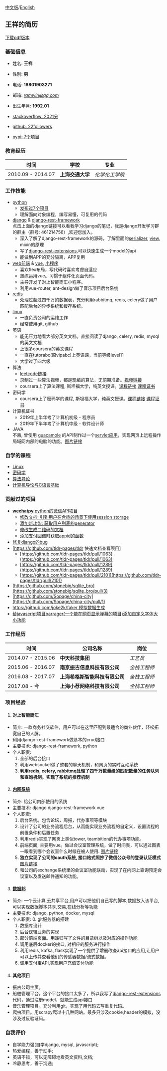 [中文版](./README.md)/[English](./README_eng.md)  


## 王祥的简历
[下载pdf版本](https://raw.githubusercontent.com/ramwin/resume/master/resume.pdf)

###  基础信息
* 姓名: **王祥**
* 性别: **男**
* 电话: **18801903271**
* 邮箱: [*ramwin@qq.com*](mailto:ramwin@qq.com)
* 出生年月: **1992.01**
* [stackoverflow: 2021分](https://stackoverflow.com/users/3601654/ramwin)
* [github: 22followers](https://github.com/ramwin)

* [pypi: 7个项目](https://pypi.org/user/ramwin/)

### 教育经历
时间 | 学校 | 专业
---------- | ----------- | -----------
2010.09 - 2014.07 | **上海交通大学** | *化学化工学院*

### 工作技能
* [python](https://github.com/ramwin/python-reference/)
    * [发布过7个项目](https://pypi.org/user/ramwin/)
    * 理解面向对象编程，编写易懂，可复用的代码
* [django](https://github.com/ramwin/django-reference/) & [django-rest-framework](https://github.com/ramwin/django-reference/blob/master/rest-framework/README.md)  
点击上面的django链接可以看我学习django的笔记，我是django开发学习群的群主（群号: 461214756）,欢迎您加入。
    * 深入了解了django-rest-framework的源码，了解里面的[serializer](https://github.com/ramwin/django-reference/blob/master/rest-framework/serializer.md), [view](https://github.com/ramwin/django-reference/blob/master/rest-framework/view.md), mixin的原理
    * 写了[django-rest-extensions](https://github.com/ramwin/django-rest-extensions),可以快速生成一个model的api
    * 能做到APP的充分隔离，APP复用
* [web前端](https://github.com/ramwin/html-reference) & [vue](https://github.com/ramwin/html-reference/blob/master/vue/README.md), [小程序](https://github.com/ramwin/mini-program-reference)
    * 喜欢flex布局，写代码时喜欢考虑自适应
    * 熟练运用vue。习惯于组件化页面代码。
    * 主导开发了对上智能商汇小程序。
    * 利用vue-router, ant-design做了音乐项目后台系统
* [redis](https://github.com/ramwin/linux-reference/blob/master/redis.md)
    * 处理过超过四千万的数据表，充分利用rabbitmq, redis, celery做了用户匹配后台的异步系统和缓存系统。
* [linux](https://github.com/ramwin/linux-reference/)
    * 一直负责公司的运维工作
    * 经常使用git, github
* 英语
    * 能无压力地看大部分英文文档。直接阅读了django, celery, redis, mysql的英文文档
    * 上很多coursera的英文课程
    * 一直在tutorabc(原vipabc)上英语课，当前等级level11
    * 大学过了四六级
* 算法
    * [leetcode链接](https://leetcode.com/ramwin/)
    * 录制过一些算法视频，都是现编的算法，无前期准备。[视频链接](https://space.bilibili.com/498198)
    * coursera上了算法课程, 斯坦福大学，纯英文授课。[课程链接](https://www.coursera.org/course/algo) [课程证书](https://github.com/ramwin/resume/blob/master/算法证书_algorithm_certificate.pdf)
* 密码学
    * coursera上了密码学的课程, 斯坦福大学，纯英文授课。[课程链接](https://www.coursera.org/learn/crypto/home/welcome) [课程证书](https://github.com/ramwin/resume/blob/master/密码学证书_crypto_certificate.pdf)
* 计算机证书
    * 2019年上半年考了计算机初级 - 程序员
    * 2019年下半年考了计算机中级 - 软件设计师
* JAVA  
不熟, 曾使用 [guacamole](http://guacamole.incubator.apache.org/) 的API制作过一个[servlet应用](https://github.com/ramwin/my_guacamole_sample/)，实现网页上远程操作局域网内部的电脑的功能。[图片链接](https://github.com/ramwin/resume/blob/master/zettage/img/工作台.png)

### 自学的课程
* [Linux](https://courses.edx.org/courses/course-v1:LinuxFoundationX+LFS101x.2+1T2015/info)
* [密码学](https://www.coursera.org/learn/crypto)
* [算法导论](https://www.coursera.org/learn/algorithm-design-analysis)
* [计算机导论与C语言基础](https://www.coursera.org/learn/jisuanji-biancheng)

### 贡献过的项目
* [**wechatpy** python的微信API项目](https://github.com/jxtech/wechatpy/)
    * [修改文档: 引到用户在合适的场景下使用session storage](https://github.com/jxtech/wechatpy/pull/362)
    * [添加新功能: 获取用户列表的generator](https://github.com/jxtech/wechatpy/pull/387)
    * [修改生成二维码的文档](https://github.com/jxtech/wechatpy/pull/434)
    * [添加支付回调时获取appid的函数](https://github.com/jxtech/wechatpy/pull/494)
* [修复django的bug](https://github.com/django/django/pull/10497)
* [https://github.com/tldr-pages/tldr 快速文档查看项目]
    * [https://github.com/tldr-pages/tldr/pull/1063](https://github.com/tldr-pages/tldr/pull/1063)
    * [https://github.com/tldr-pages/tldr/pull/1289](https://github.com/tldr-pages/tldr/pull/1289)
    * [https://github.com/tldr-pages/tldr/pull/2101](https://github.com/tldr-pages/tldr/pull/2101)
* [https://github.com/stonebig/sqlite_bro](https://github.com/stonebig/sqlite_bro/pull/3)
* [https://github.com/Sopage/china-city](https://github.com/Sopage/china-city/pull/1)
* [https://github.com/joke2k/faker 模拟数据生成](https://github.com/joke2k/faker/pull/769#event-1701596869)
* [给javascript项目barrager(一个能在网页显示弹幕的项目)添加自定义字体大小功能](https://github.com/yaseng/jquery.barrager.js/pull/27)

### 工作经历

时间 | 公司名称 | 岗位
------------ | ------------- | -------------
2014.07 - 2015.06 | **中天科技集团** | *工艺员*
2015.06 - 2016.07 | **南京振古信息科技有限公司** | *全栈工程师*
2016.08 - 2017.07 | **上海希格斯智能科技有限公司** | *全栈工程师*
2017.08 - 今 | **上海小荐网络科技有限公司** | *全栈工程师*


### 项目经验
1. #### 对上智能商汇
* 简介: 一款商务社交软件，用户可以在这里匹配到最适合的商业伙伴，轻松拓宽自己的人脉。
* 利用django-rest-framework做基本的crud接口
* 主要技术: django-rest-framework, python
* 个人职责:
    1. 全部的后台接口
    2. 利用websocket做了整套的聊天机制，和网页的实时互动系统
    3. **利用redis, celery, rabbitmq处理了四千万数量级的匹配数量的任务队列和查询机制。实现了系统的推荐机制**

2. #### [内网系统](https://github.com/ramwin/resume/blob/master/higgs/)
* 简介: 给公司内部使用的系统
* 主要技术: django django-rest-framework vue
* 个人职责:
    1. 后台系统。包含论坛，周报，代办事项等模块
    2. 设计了公司的业务流程后台，从而能实现业务流程的自定义，设置流程的前置条件和后置任务
    3. 利用redis实现了网页上类似tower, teambition的代办事项功能。
    4. 前端页面, 主要用vue。做过会议室管理系统，做了时间表，可以通过图表一眼看到哪个会议室什么时候在被人使用. [图片链接](https://github.com/ramwin/resume/blob/master/higgs/img/会议室管理系统.png)
    5. **独立实现了公司的oauth系统, 接口格式照抄了微信公众号的登录认证模式** [图片链接](https://github.com/ramwin/resume/blob/master/higgs/img/oauth2.0认证系统_1.png)
    6. 和公司的exchange系统里的会议室功能联动，实现了在内网上查询预定会议室以及发送邮件通知的功能。

3. #### [数据邦](https://github.com/ramwin/resume/blob/master/zettage/README.md)
* 简介: 一个云计算,云共享平台,用户可以把他们自己写的脚本,数据放入该平台,可以实现数据脚本共享,交易,在线分析等功能
* 主要技术: django, python, docker, mysql
* 个人职责:
    0. git服务器的搭建
    1. 数据库设计
    2. 后台逻辑业务的实现
    3. 部分前端页面。用递归写了文件的目录树以及对应的操作功能
    3. 调用底层docker的接口, 对相应的服务进行操作
    4. 利用redis, kafka, flask实现了一个提供了增删改查api接口的应用,让用户可以上传并查看他们的传感器数据/流式数据。
    5. 调用支付宝API,实现用户充值支付功能

4. #### 其他项目
* 振古公司主页。
* 船舶管理平台。这个平台的接口太多了，所以我写了[django-rest-extensions](https://github.com/ramwin/django-reference/blob/master/rest-framework/README.md)代码，通过注册model，就能生成api接口
* 音乐管理项目。充分利用git，实现了用代码去写重复代码。
* 爬虫项目。用scrapy爬过十几种网站。最多只涉及cookie,header的模拟，没涉及过反验证码。

### 自我评价
* 自学能力强(自学django, mysql, javascript);
* 热爱编程，善于动手;
* 英语不错，可以无障碍地看英文资料,文档;
* 冷静思考，善于沟通;
